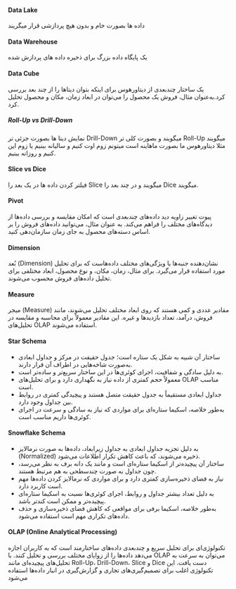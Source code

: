 #### Data Lake
داده ها بصورت خام و بدون هیچ پردازشی قرار میگریند

#### Data Warehouse
یک پایگاه داده بزرگ برای ذخیره داده های پردازش شده

#### Data Cube
یک ساختار چندبعدی از دیتاورهوس برای اینکه بتوان دیتاها را از چند بعد بررسی کرد.به‌عنوان مثال، فروش یک محصول را می‌توان در ابعاد زمان، مکان و محصول تحلیل کرد. 

##### Roll-Up vs Drill-Down
نمایش دیتا ها بصورت جزئی تر Drill-Down میگویند و بصورت کلی تر Roll-Up میگویند مثلا دیتاورهوس ما بصورت ماهاینه است میتونم زوم اوت کنیم و سالیانه ببنیم یا زوم این کنیم و روزانه ببنیم.
#### Slice vs Dice
فیلتر کردن داده ها در یک بعد را Slice میگویند و در چند بعد را Dice میگویند.

#### Pivot
پیوت تغییر زاویه دید داده‌های چندبعدی است که امکان مقایسه و بررسی داده‌ها از دیدگاه‌های مختلف را فراهم می‌کند. به عنوان مثال، می‌توانید داده‌های فروش را بر اساس دسته‌های محصول به جای زمان سازمان‌دهی کنید.

#### Dimension
بُعد (Dimension) نشان‌دهنده جنبه‌ها یا ویژگی‌های مختلف داده‌هاست که برای تحلیل مورد استفاده قرار می‌گیرد. برای مثال، زمان، مکان، و نوع محصول، ابعاد مختلفی برای تحلیل داده‌های فروش محسوب می‌شوند.

#### Measure
میجر (Measure) مقادیر عددی و کمی هستند که روی ابعاد مختلف تحلیل می‌شوند، مانند فروش، درآمد، تعداد بازدیدها و غیره. این مقادیر معمولاً برای محاسبه و مقایسه در تحلیل‌های OLAP استفاده می‌شوند.

####  Star Schema 
- ساختار آن شبیه به شکل یک ستاره است؛ جدول حقیقت در مرکز و جداول ابعادی به‌صورت شاخه‌هایی در اطراف آن قرار دارند.
- به دلیل سادگی و شفافیت، اجرای کوئری‌ها در این ساختار سریع‌تر و ساده‌تر است.
- معمولاً حجم کمتری از داده نیاز به نگهداری دارد و برای تحلیل‌های OLAP مناسب است.
- جداول ابعادی مستقیماً به جدول حقیقت متصل هستند و پیچیدگی کمتری در روابط بین جداول وجود دارد.
- به‌طور خلاصه، اسکیما ستاره‌ای برای مواردی که نیاز به سادگی و سرعت در اجرای کوئری‌ها داریم مناسب است.

####  Snowflake Schema
- به دلیل تجزیه جداول ابعادی به جداول زیرابعاد، داده‌ها به صورت نرمالایز (Normalized) ذخیره می‌شوند، که باعث کاهش تکرار اطلاعات می‌شود.
- ساختار آن پیچیده‌تر از اسکیما ستاره‌ای است و مانند یک دانه برف به نظر می‌رسد، چون جداول به صورت چندسطحی به هم مرتبط هستند.
- نیاز به فضای ذخیره‌سازی کمتری دارد و برای مواردی که نرمالایز کردن داده‌ها مهم است کاربرد دارد.
- به دلیل تعداد بیشتر جداول و روابط، اجرای کوئری‌ها نسبت به اسکیما ستاره‌ای پیچیده‌تر و ممکن است کندتر باشد.
-  به‌طور خلاصه، اسکیما برفی برای مواقعی که کاهش فضای ذخیره‌سازی و حذف داده‌های تکراری مهم است استفاده می‌شود.
#### OLAP (Online Analytical Processing)
تکنولوژی‌ای برای تحلیل سریع و چندبعدی داده‌های ساختارمند است که به کاربران اجازه می‌دهد داده‌ها را از زوایای مختلف بررسی و تحلیل کنند. با OLAP می‌توان به سرعت به تحلیل‌های پیچیده‌ای مانند Roll-Up، Drill-Down، Slice و Dice دست یافت. این تکنولوژی اغلب برای تصمیم‌گیری‌های تجاری و گزارش‌گیری در انبار داده‌ها استفاده می‌شود
